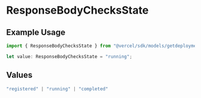 # ResponseBodyChecksState

## Example Usage

```typescript
import { ResponseBodyChecksState } from "@vercel/sdk/models/getdeploymentop.js";

let value: ResponseBodyChecksState = "running";
```

## Values

```typescript
"registered" | "running" | "completed"
```